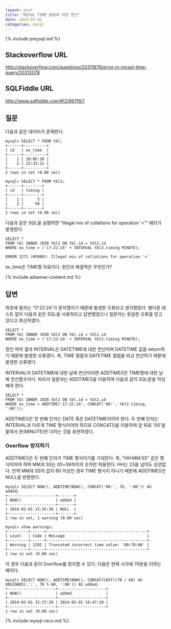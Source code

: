 ```yaml
---
layout: post
title: "MySQL TIME 컬럼에 대한 연산"
date: 2014-03-05 
categories: mysql
---
```


{% include pmysql.md %}

## Stackoverflow URL

http://stackoverflow.com/questions/20311876/error-in-mysql-time-query/20312078

## SQLFiddle URL

http://www.sqlfiddle.com/#!2/967f8/1

## 질문

다음과 같은 데이터가 존재한다.

    mysql> SELECT * FROM tbl;
    +------+----------+
    | id   | ex_time  |
    +------+----------+
    |    1 | 10:05:10 |
    |    2 | 23:33:12 |
    +------+----------+
    2 rows in set (0.00 sec)
     
    mysql> SELECT * FROM tbl2;
    +------+--------+
    | id   | timing |
    +------+--------+
    |    1 |      5 |
    |    2 |     50 |
    +------+--------+
    2 rows in set (0.00 sec)

다음과 같은 SQL을 실행하면 "Illegal mix of collations for operation '<'" 에러가 발생한다.

    SELECT *
    FROM tbl INNER JOIN tbl2 ON tbl.id = tbl2.id
    WHERE ex_time > ('17:22:24' + INTERVAL tbl2.timing MINUTE);
     
    ERROR 1271 (HY000): Illegal mix of collations for operation '>'

ex_time은 TIME형 자료이다. 원인과 해결책은 무엇인가?

{% include adsense-content.md %}

## 답변

최초에 필자는 '17:22:24'가 문자열이기 때문에 발생한 오류라고 생각했었다. 별다른 테스트 없이 다음과 같은 SQL을 사용하라고 답변했었으나 질문자는 동일한 오류를 얻고 있다고 회신하였다.

    SELECT *
    FROM tbl INNER JOIN tbl2 ON tbl.id = tbl2.id
    WHERE ex_time > ('17:22:24' + INTERVAL tbl2.timing MINUTE);

원인 파악 결과 INTERVAL은 DATETIME에 대한 연산이며 DATETIME 값을 return하기 때문에 발생한 오류였다. 즉, TIME 컬럼과 DATETIME 컬럼을 비교 연산하기 때문에 발생한 오류였다.

INTERVAL이 DATETIME에 대한 날짜 연산이라면 ADDTIME()은 TIME형에 대한 날짜 연산함수이다. 따라서 질문자는 ADDTIME()을 이용하여 다음과 같이 SQL문을 작성해야 한다.

    SELECT *
    FROM tbl INNER JOIN tbl2 ON tbl.id = tbl2.id
    WHERE ex_time > ADDTIME('17:22:24', CONCAT('00:', tbl2.timing, ':00'));

ADDTIME()은 첫 번째 인자는 DATE 혹은 DATETIME이어야 한다. 두 번째 인자는 INTERVAL과 다르게 TIME 형식이어야 하므로 CONCAT()을 이용하여 앞 뒤로 '00'을 붙여서 분(MINUTE)만 더하는 것을 표현하였다.

### Overflow 방지하기

ADDTIME()은 두 번째 인자가 TIME 형식이기를 기대한다. 즉, "HH:MM:SS" 같은 형식이어야 하며 MM과 SS는 00~59까지의 숫자만 허용한다. HH는 23을 넘어도 상관없다. 만약 MM과 SS의 값이 60 이상인 경우 TIME 형식이 아니기 때문에 ADDTIME()은 NULL을 반환한다.

    mysql> SELECT NOW(), ADDTIME(NOW(), CONCAT('00:', 70, ':00')) AS added;
    +---------------------+-------+
    | NOW()               | added |
    +---------------------+-------+
    | 2014-02-01 15:35:38 | NULL  |
    +---------------------+-------+
    1 row in set, 1 warning (0.00 sec)
     
    mysql> show warnings;
    +---------+------+--------------------------------------------+
    | Level   | Code | Message                                    |
    +---------+------+--------------------------------------------+
    | Warning | 1292 | Truncated incorrect time value: '00:70:00' |
    +---------+------+--------------------------------------------+
    1 row in set (0.00 sec)

이 경우 다음과 같이 Overflow를 방지할 수 있다. 다음은 현재 시각에 70분을 더하는 예이다.

    mysql> SELECT NOW(), ADDTIME(NOW(), CONCAT(CAST((70 / 60) AS UNSIGNED),':', 70 % 60, ':00')) AS added;
    +---------------------+---------------------+
    | NOW()               | added               |
    +---------------------+---------------------+
    | 2014-02-01 15:37:20 | 2014-02-01 16:47:20 |
    +---------------------+---------------------+
    1 row in set (0.00 sec)

{% include mysql-reco.md %}
